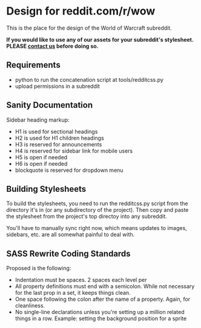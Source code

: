 # Design for reddit.com/r/wow #

This is the place for the design of the World of Warcraft subreddit.

**If you would like to use any of our assets for your subreddit's stylesheet. PLEASE [contact us](http://www.reddit.com/message/compose?to=%2Fr%2Fwow) before doing so.**

Requirements
----------------------------------------

* python to run the concatenation script at tools/redditcss.py
* upload permissions in a subreddit

Sanity Documentation
----------------------------------------

Sidebar heading markup:

* H1 is used for sectional headings
* H2 is used for H1 children headings
* H3 is reserved for announcements
* H4 is reserved for sidebar link for mobile users
* H5 is open if needed
* H6 is open if needed
* blockquote is reserved for dropdown menu

Building Stylesheets
----------------------------------------

To build the stylesheets, you need to run the redditcss.py script from the directory it's in (or any subdirectory of the project). Then copy and paste the 
stylesheet from the project's top directoy into any subreddit.

You'll have to manually sync right now, which means updates to images, sidebars, etc. are all somewhat painful to deal with.

SASS Rewrite Coding Standards
----------------------------------------

Proposed is the following:

* Indentation must be spaces. 2 spaces each level per 
* All property definitions must end with a semicolon. While not necessary for the last prop in a set, it keeps things clean.
* One space following the colon after the name of a property. Again, for cleanliness.
* No single-line declarations unless you're setting up a million related things in a row. Example: setting the background position for a sprite
